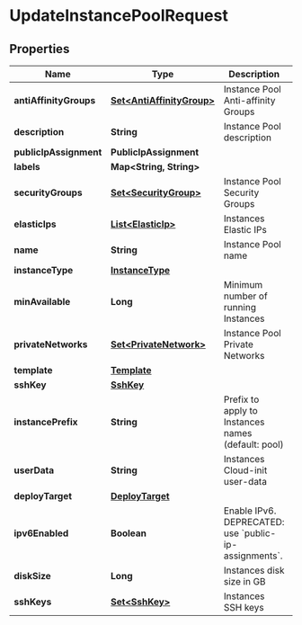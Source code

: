 

# UpdateInstancePoolRequest


## Properties

| Name | Type | Description | Notes |
|------------ | ------------- | ------------- | -------------|
|**antiAffinityGroups** | [**Set&lt;AntiAffinityGroup&gt;**](AntiAffinityGroup.md) | Instance Pool Anti-affinity Groups |  [optional] |
|**description** | **String** | Instance Pool description |  [optional] |
|**publicIpAssignment** | **PublicIpAssignment** |  |  [optional] |
|**labels** | **Map&lt;String, String&gt;** |  |  [optional] |
|**securityGroups** | [**Set&lt;SecurityGroup&gt;**](SecurityGroup.md) | Instance Pool Security Groups |  [optional] |
|**elasticIps** | [**List&lt;ElasticIp&gt;**](ElasticIp.md) | Instances Elastic IPs |  [optional] |
|**name** | **String** | Instance Pool name |  [optional] |
|**instanceType** | [**InstanceType**](InstanceType.md) |  |  [optional] |
|**minAvailable** | **Long** | Minimum number of running Instances |  [optional] |
|**privateNetworks** | [**Set&lt;PrivateNetwork&gt;**](PrivateNetwork.md) | Instance Pool Private Networks |  [optional] |
|**template** | [**Template**](Template.md) |  |  [optional] |
|**sshKey** | [**SshKey**](SshKey.md) |  |  [optional] |
|**instancePrefix** | **String** | Prefix to apply to Instances names (default: pool) |  [optional] |
|**userData** | **String** | Instances Cloud-init user-data |  [optional] |
|**deployTarget** | [**DeployTarget**](DeployTarget.md) |  |  [optional] |
|**ipv6Enabled** | **Boolean** | Enable IPv6. DEPRECATED: use &#x60;public-ip-assignments&#x60;. |  [optional] |
|**diskSize** | **Long** | Instances disk size in GB |  [optional] |
|**sshKeys** | [**Set&lt;SshKey&gt;**](SshKey.md) | Instances SSH keys |  [optional] |



